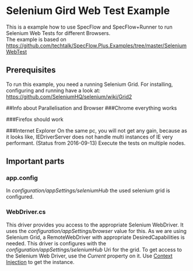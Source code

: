 # Selenium Gird Web Test Example

This is a example how to use SpecFlow and SpecFlow+Runner to run Selenium Web Tests for different Browsers.  
The example is based on https://github.com/techtalk/SpecFlow.Plus.Examples/tree/master/SeleniumWebTest

## Prerequisites
To run this example, you need a running Selenium Grid. For installing, configuring and running have a look at: https://github.com/SeleniumHQ/selenium/wiki/Grid2

##Info about Parallelisation and Browser
###Chrome
everything works

###Firefox
should work

###Internet Explorer
On the same pc, you will not get any gain, because as it looks like, IEDriverServer does not handle multi instances of IE very performant. (Status from 2016-09-13)
Execute the tests on multiple nodes.



## Important parts

### app.config
In _configuration/appSettings/seleniumHub_ the used selenium grid is configured. 

### WebDriver.cs
This driver provides you access to the appropriate Selenium WebDriver. It uses the _configuration/appSettings/browser_ value for this.
As we are using Selenium Grid, a RemoteWebDriver with appropriate DesiredCapabilities is needed. This driver is configures with the _configuration/appSettings/seleniumHub_ Uri for the grid.
To get access to the Selenium Web Driver, use the _Current_ property on it. Use [Context Injection](http://www.specflow.org/documentation/Context-Injection/) to get the instance.

